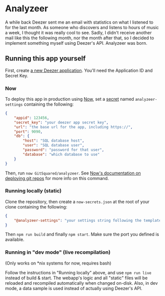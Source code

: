# Analyzeer

A while back Deezer sent me an email with statistics on what I listened to for the last month. As someone who discovers and listens to hours of music a week, I thought it was really cool to see. Sadly, I didn't receive another mail like this the following month, nor the month after that, so I decided to implement something myself using Deezer's API. Analyzeer was born.

## Running this app yourself

First, create [a new Deezer application](https://developers.deezer.com/myapps). You'll need the Application ID and Secret Key.

### Now
To deploy this app in production using [Now](https://zeit.co/now), set a [secret](https://zeit.co/docs/getting-started/secrets) named `analyzeer-settings` containing the following:

```json
{
    "appid": 123456,
    "secret_key": "your deezer app secret key",
    "url": "the base url for the app, including https://",
    "port": 9090,
    "db": {
        "host": "SQL database host",
        "user": "SQL database user",
        "password": "password for that user",
        "database": "which database to use"
    }
}
```

Then, run `now GitSquared/analyzeer`. See [Now's documentation on deploying git repos](https://zeit.co/docs/features/repositories) for more info on this command.

### Running locally (static)
Clone the repository, then create a `now-secrets.json` at the root of your clone containing the following:

```json
{
    "@analyzeer-settings": "your settings string following the template in the 'Now' section above"
}
```

Then `npm run build` and finally `npm start`. Make sure the port you defined is available.

### Running in "dev mode" (live recompilation)
(Only works on \*nix systems for now, requires bash)

Follow the instructions in "Running locally" above, and use `npm run live` instead of build & start. The webapp's logic and all "static" files will be reloaded and recompiled automatically when changed on-disk. Also, in dev mode, a data sample is used instead of actually using Deezer's API.
